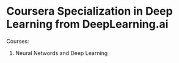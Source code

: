 # Coursera Specialization in Deep Learning from DeepLearning.ai

Courses: 

1) Neural Networds and Deep Learning

